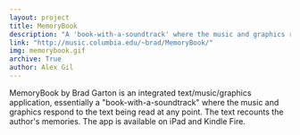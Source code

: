 ```yaml
---
layout: project
title: MemoryBook
description: "A 'book-with-a-soundtrack' where the music and graphics respond to the text being read at any point."
link: "http://music.columbia.edu/~brad/MemoryBook/"
img: memorybook.gif
archive: True
author: Alex Gil
---
```


MemoryBook by Brad Garton is an integrated text/music/graphics application, essentially a "book-with-a-soundtrack" where the music and graphics respond to the text being read at any point. The text recounts the author's memories. The app is available on iPad and Kindle Fire.
